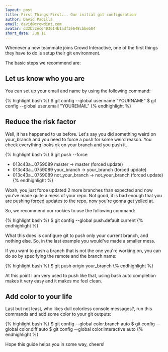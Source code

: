```yaml
---
layout: post
title: First Things First... Our initial git configuration
author: David Padilla
email: david@crowdint.com
avatar: d32b52ec6403614b1adf3e648cbbe584
short_date: Jun 11
---
```


Whenever a new teammate joins Crowd Interactive, one of the first things they have to do is setup their git environment.

The basic steps we recommend are:

## Let us know who you are

You can set up your email and name by using the following command:

{% highlight bash %}
$ git config --global user.name "YOURNAME"
$ git config --global user.email "YOUREMAIL"
{% endhighlight %}

## Reduce the risk factor

Well, it has happened to us before. Let's say you did something weird on your_branch and you need to force a push for some weird reason. You check everything looks ok on your branch and you push it.

{% highlight bash %}
$ git push --force
+ 013c43a...0759089 master -> master (forced update)
+ 013c43a...0759089 your_branch -> your_branch (forced update)
+ 013c43a...0759089 not_your_branch -> not_your_branch (forced update)
{% endhighlight %}

Woah, you just force updated 2 more branches than expected and now you've made quite a mess of your repo. Not good, it is bad enough that you are pushing forced updates to the repo, now you're gonna get yelled at.

So, we recommend our rookies to use the following command:

{% highlight bash %}
$ git config --global push.default current
{% endhighlight %}

What this does is configure git to push only your current branch, and nothing else. So, in the last example you would've made a smaller mess.

If you want to push a branch that is not the one you're working on, you can do so by specifying the remote and the branch name:

{% highlight bash %}
$ git push origin your_branch
{% endhighlight %}

At this point I am very used to push like that, using bash auto completion makes it very easy and it makes me feel clean.

## Add color to your life

Last but not least, who likes dull colorless console messages?, run this commands and add some color to your git outputs:

{% highlight bash %}
$ git config --global color.branch auto
$ git config --global color.diff auto
$ git config --global color.interactive auto
{% endhighlight %}

Hope this guide helps you in some way, cheers!